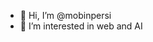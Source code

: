 - 👋 Hi, I’m @mobinpersi
- 👀 I’m interested in web and AI
<!---
mobinpersi/mobinpersi is a ✨ special ✨ repository because its `README.md` (this file) appears on your GitHub profile.
You can click the Preview link to take a look at your changes.
--->
